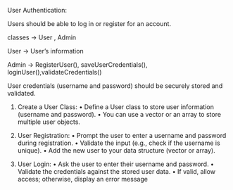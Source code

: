 User Authentication:

Users should be able to log in or register for an account.

classes → User , Admin

User → User’s information

Admin → RegisterUser(), saveUserCredentials(), loginUser(),validateCredentials()

 User credentials (username and password) should be securely stored and validated.

 1. Create a User Class:
• Define a User class to store user information (username and password).
• You can use a vector or an array to store multiple user objects.

2. User Registration:
• Prompt the user to enter a username and password during registration.
• Validate the input (e.g., check if the username is unique).
• Add the new user to your data structure (vector or array).

3. User Login:
• Ask the user to enter their username and password.
• Validate the credentials against the stored user data.
• If valid, allow access; otherwise, display an error message

